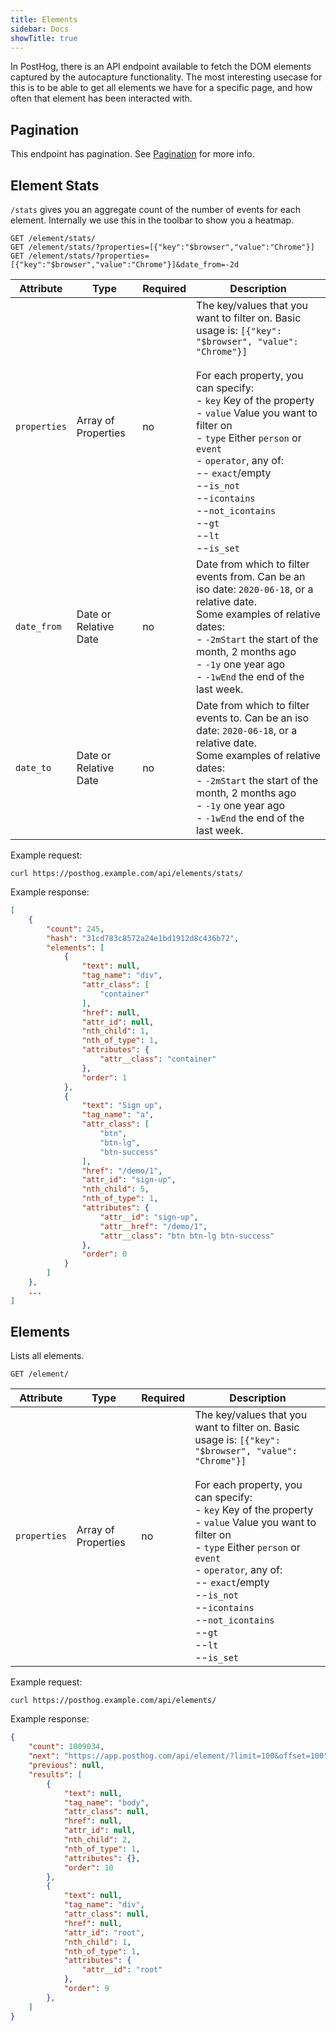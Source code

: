 ```yaml
---
title: Elements
sidebar: Docs
showTitle: true
---
```



In PostHog, there is an API endpoint available to fetch the DOM elements captured by the autocapture functionality.
The most interesting usecase for this is to be able to get all elements we have for a specific page, and how often that element has been interacted with.

## Pagination

This endpoint has pagination. See [Pagination](/docs/api/api#pagination) for more info.

## Element Stats

`/stats` gives you an aggregate count of the number of events for each element. Internally we use this in the toolbar to show you a heatmap.

```plaintext
GET /element/stats/
GET /element/stats/?properties=[{"key":"$browser","value":"Chrome"}]
GET /element/stats/?properties=[{"key":"$browser","value":"Chrome"}]&date_from=-2d
```

<span class="table-borders">


| Attribute | Type | Required | Description |
| --- | --- | --- | ------------------------------------------------------------------------------ |
| `properties` | Array of Properties | no | The key/values that you want to filter on. Basic usage is: `[{"key": "$browser", "value": "Chrome"}]`<br><br>For each property, you can specify:<br>- `key` Key of the property<br>- `value` Value you want to filter on<br>- `type` Either `person` or `event`<br>- `operator`, any of: <br>-- `exact`/empty<br>--`is_not`<br>--`icontains`<br>--`not_icontains`<br>--`gt`<br>--`lt`<br>--`is_set` |
| `date_from` | Date or Relative Date | no | Date from which to filter events from. Can be an iso date: `2020-06-18`, or a relative date. <br>Some examples of relative dates:<br>- `-2mStart` the start of the month, 2 months ago<br>- `-1y` one year ago<br>- `-1wEnd` the end of the last week.
| `date_to` | Date or Relative Date | no | Date from which to filter events to. Can be an iso date: `2020-06-18`, or a relative date. <br>Some examples of relative dates:<br>- `-2mStart` the start of the month, 2 months ago<br>- `-1y` one year ago<br>- `-1wEnd` the end of the last week.

</span>

Example request:

```shell
curl https://posthog.example.com/api/elements/stats/
```

Example response:

```json
[
    {
        "count": 245,
        "hash": "31cd783c8572a24e1bd1912d8c436b72",
        "elements": [
            {
                "text": null,
                "tag_name": "div",
                "attr_class": [
                    "container"
                ],
                "href": null,
                "attr_id": null,
                "nth_child": 1,
                "nth_of_type": 1,
                "attributes": {
                    "attr__class": "container"
                },
                "order": 1
            },
            {
                "text": "Sign up",
                "tag_name": "a",
                "attr_class": [
                    "btn",
                    "btn-lg",
                    "btn-success"
                ],
                "href": "/demo/1",
                "attr_id": "sign-up",
                "nth_child": 5,
                "nth_of_type": 1,
                "attributes": {
                    "attr__id": "sign-up",
                    "attr__href": "/demo/1",
                    "attr__class": "btn btn-lg btn-success"
                },
                "order": 0
            }
        ]
    },
    ...
]
```

## Elements

Lists all elements.

```plaintext
GET /element/
```

<span class="table-borders">

| Attribute | Type | Required | Description |
| :---: | --- | --- | --------------------------------------------------------------------------------------------------------------------------------------------------- |
| `properties` | Array of Properties | no | The key/values that you want to filter on. Basic usage is: `[{"key": "$browser", "value": "Chrome"}]`<br><br>For each property, you can specify:<br>- `key` Key of the property<br>- `value` Value you want to filter on<br>- `type` Either `person` or `event`<br>- `operator`, any of: <br>-- `exact`/empty<br>--`is_not`<br>--`icontains`<br>--`not_icontains`<br>--`gt`<br>--`lt`<br>--`is_set` |

</span>

Example request:

```shell
curl https://posthog.example.com/api/elements/
```

Example response:

```json
{
    "count": 1009034,
    "next": "https://app.posthog.com/api/element/?limit=100&offset=100",
    "previous": null,
    "results": [
        {
            "text": null,
            "tag_name": "body",
            "attr_class": null,
            "href": null,
            "attr_id": null,
            "nth_child": 2,
            "nth_of_type": 1,
            "attributes": {},
            "order": 10
        },
        {
            "text": null,
            "tag_name": "div",
            "attr_class": null,
            "href": null,
            "attr_id": "root",
            "nth_child": 1,
            "nth_of_type": 1,
            "attributes": {
                "attr__id": "root"
            },
            "order": 9
        },
    ]
}
```